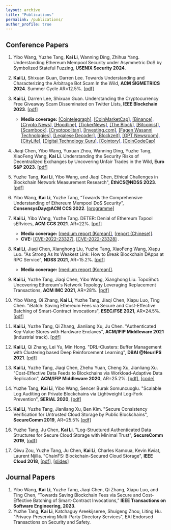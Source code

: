 ```yaml
---
layout: archive
title: "Publications"
permalink: /publications/
author_profile: true 
---
```

<!--1. **Kai Li**, Jiaqi Chen, Xianghong Liu, Yuzhe Tang, XiaoFeng Wang, Xiapu Luo. Title to be available, **NDSS 2021**-->
<!--1. **Kai Li**, Yuzhe Tang, Jiaqi Chen, Yibo Wang, Xianghong Liu. "TopoShot: Uncovering Ethereum's Network Topology Leveraging Replacement Transactions", **IMC 2021**. AR=28%.-->

Conference Papers
----
1. Yibo Wang, Yuzhe Tang, **Kai Li**, Wanning Ding, Zhihua Yang. Understanding Ethereum Mempool Security under Asymmetric DoS by Symbolized Stateful Fuzzing, **USENIX Security 2024**. 
1. **Kai Li**, Shixuan Guan, Darren Lee. Towards Understanding and Characterizing the Arbitrage Bot Scam In the Wild, **ACM SIGMETRICS 2024**. Summer Cycle AR=12.5%. [[pdf]](https://dl.acm.org/doi/pdf/10.1145/3626783)</span>
1. **Kai Li**, Darren Lee, Shixuan Guan. Understanding the Cryptocurrency Free Giveaway Scam Disseminated on Twitter Lists, **IEEE Blockchain 2023**. [[pdf]](https://www.researchgate.net/publication/375451067_Understanding_the_Cryptocurrency_Free_Giveaway_Scam_Disseminated_on_Twitter_Lists)</span>
    - **Media coverage:** <span style="color:blue">[[Cointelegraph]](https://cointelegraph.com/news/scientists-used-ai-to-find-and-track-95k-cryptocurrency-free-giveaway-scams-on-twitter-x), [[CoinMarketCap]](https://coinmarketcap.com/community/articles/64da50a74b2e2d3caa349d82/), [[Binance]](https://www.binance.com/en/feed/post/958239), [[Crypto News]](https://cryptonews.com/news/researchers-deploy-ai-uncover-crypto-giveaway-scam-schemes-twitter.htm), [[Hoodline]](https://hoodline.com/2023/08/ai-from-sdsu-unravels-cryptocurrency-free-giveaway-scams-worth-almost-1m-on-x-formerly-twitter/), [[TickerNews]](https://tickernews.co/crypto-giveaway-scam-unveiled-and-thwarted-by-ai/), [[The Block]](https://www.theblock.co/post/244588/twitter-lists-crypto-scams), [[Bitcoinist]](https://bitcoinist.com/twitter-scam-ai-tracks-9k-crypto-schemes/), [[Scambook]](https://scambook.io/1378/researchers-have-found-a-way-to-stop-fake-crypto-airdrop-spams-on-twitter-x/), [[Cryptopolitan]](https://www.cryptopolitan.com/crypto-scams-on-twitter-led-to-872k-losses/), [[Investing.com]](https://www.investing.com/news/cryptocurrency-news/scientists-used-ai-to-find-and-track-95k-cryptocurrency-free-giveaway-scams-on-twitter-3152970), [[Fagen Wasanni Technologies]](https://fagenwasanni.com/news/ai-developed-to-expose-cryptocurrency-giveaway-scams-on-x/198755/), [[Legalese Decoder]](https://legalesedecoder.com/unlocking-the-secrets-ai-legalese-decoder-empowers-researchers-to-unravel-crypto-giveaway-scam-schemes-on-twitter/), [[Blockzeit]](https://blockzeit.com/ai-exposes-cryptocurrency-giveaway-scams-on-x-platform/), [[GPT Newsroom]](https://gptnewsroom.wordpress.com/2023/08/13/researchers-employ-artificial-intelligence-to-identify-and-monitor-95000-twitter-scams-proclaiming-cryptocurrency-free-giveaways/), [[CityLife]](https://citylife.capetown/ai/scientists-used-ai-to-find-and-track-95k-cryptocurrency-free-giveaway-scams-on-twitter/339391/), [[Digital Technology Guru]](https://dtgreviews.com/ai/scientists-used-ai-to-find-and-track-95k-cryptocurrency-free-giveaway-scams-on-twitter/149529/), [[Cointory]](https://coinatory.com/2023/08/12/scientists-used-ai-to-find-cryptocurrency/), [[CoinCodeCap]](https://coincodecap.com/twitters-crypto-scam-lists-drain-870k-in-year-research-unveils)</span>
   
2.  Jiaqi Chen, Yibo Wang, Yuxuan Zhou, Wanning Ding, Yuzhe Tang, XiaoFeng Wang, **Kai Li**. Understanding the Security Risks of Decentralized Exchanges by Uncovering Unfair Trades in the Wild, **Euro S&P 2023**. <span style="color:blue">[[pdf]](https://ieeexplore.ieee.org/stamp/stamp.jsp?tp=&arnumber=10190515)</span>
   
3. Yuzhe Tang, **Kai Li**, Yibo Wang, and Jiaqi Chen, Ethical Challenges in Blockchain Network Measurement Research", **EthiCS@NDSS 2023**. <span style="color:blue">[[pdf]](https://www.ndss-symposium.org/wp-content/uploads/2023/02/ethics2023-235725-paper.pdf)</span>

4. Yibo Wang, **Kai Li**, Yuzhe Tang, “Towards the Comprehensive Understanding of Ethereum Mempool DoS Security”, **ConsensysDay@ACM CCS 2022**. <span style="color:blue">[[programme]](https://research.protocol.ai/sites/consensusday22/programme/)</span>
      
5. **Kai Li**, Yibo Wang, Yuzhe Tang. DETER: Denial of Ethereum Txpool sERvices, **ACM CCS 2021**. AR=22%. <span style="color:blue">[[pdf]](https://dl.acm.org/doi/pdf/10.1145/3460120.3485369)</span>
    - **Media coverage:** <span style="color:blue">[[medium report (Korean)]](https://medium.com/decipher-media/deter-%ED%8A%B8%EB%9E%9C%EC%9E%AD%EC%85%98-%ED%92%80%EC%9D%84-%EB%B9%84%EC%9B%8C%EB%82%B4%EB%8A%94-%EA%B3%B5%EA%B2%A9-4476ad5ae506), [[report (Chinese)]](https://paperexplained.cn/articles/article/sdetail/bf772404-411f-4adf-a139-c2e94cd5cd97/).
    - **CVE:** <span style="color:blue">[[CVE-2022-23327]](https://cve.mitre.org/cgi-bin/cvename.cgi?name=CVE-2022-23327)</span>, <span style="color:blue">[[CVE-2022-23328]](https://cve.mitre.org/cgi-bin/cvename.cgi?name=CVE-2022-23328) </span>.

6. **Kai Li**, Jiaqi Chen, Xianghong Liu, Yuzhe Tang, XiaoFeng Wang, Xiapu Luo. "As Strong As Its Weakest Link: How to Break Blockchain DApps at RPC Service", **NDSS 2021**, AR=15.2%. <span style="color:blue">[[pdf]](https://www.ndss-symposium.org/wp-content/uploads/ndss2021_3C-1_23108_paper.pdf)</span>
    - **Media coverage:** <span style="color:blue">[[medium report (Korean)]](https://medium.com/decipher-media/as-strong-as-its-weakest-link-rpc-%EC%84%9C%EB%B9%84%EC%8A%A4%EB%A5%BC-%ED%86%B5%ED%95%B4-dapp-%EC%9E%A5%EC%95%A0%EB%A5%BC-%EC%9C%A0%EB%B0%9C-23dbf561f0fa)</span>.

1. **Kai Li**, Yuzhe Tang, Jiaqi Chen, Yibo Wang, Xianghong Liu. TopoShot: Uncovering Ethereum's Network Topology Leveraging Replacement Transactions, **ACM IMC 2021**, AR=28%.
 <span style="color:blue">[[pdf]](https://dl.acm.org/doi/pdf/10.1145/3487552.3487814)</span>

1. Yibo Wang, Qi Zhang, **Kai Li**, Yuzhe Tang, Jiaqi Chen, Xiapu Luo, Ting Chen. "iBatch: Saving Ethereum Fees via Secure and Cost-Effective Batching of Smart-Contract Invocations",  **ESEC/FSE 2021**, AR=24.5%. <span style="color:blue">[[pdf]](https://dl.acm.org/doi/pdf/10.1145/3468264.3468568)</span>

1. **Kai Li**, Yuzhe Tang, Qi Zhang, Jianliang Xu, Ju Chen. "Authenticated Key-Value Stores with Hardware Enclaves", **ACM/IFIP Middleware 2021** (industrial track). <span style="color:blue">[[pdf]](https://dl.acm.org/doi/pdf/10.1145/3491084.3491425)</span>

1. **Kai Li**, Qi Zhang, Lei Yu, Min Hong. "DRL-Clusters: Buffer Management with Clustering based Deep Reinforcement Learning", **DBAI @NeurIPS 2021**. <span style="color:blue">[[pdf]](https://openreview.net/pdf?id=RJOWggDLNMv)</span>

1. **Kai Li**, Yuzhe Tang, Jiaqi Chen, Zhehu Yuan, Cheng Xu, Jianliang Xu. "Cost-Effective Data Feeds to Blockchains via Workload-Adaptive Data Replication", **ACM/IFIP Middleware 2020**, AR=25.2%. <span style="color:blue">[[pdf]](https://arxiv.org/pdf/1911.04078.pdf)</span>, <span style="color:blue">[[code]](https://github.com/syracuse-fullstacksecurity/GRuB)</span>

1. Yuzhe Tang, **Kai Li**, Yibo Wang, Sencer Burak Somuncuoglu. "Scalable Log Auditing on Private Blockchains via Lightweight Log-Fork Prevention", **SERIAL 2020**, <span style="color:blue">[[pdf]](https://dl.acm.org/doi/pdf/10.1145/3429884.3430032)</span>

1. **Kai Li**, Yuzhe Tang, Jianliang Xu, Ben Kim. "Secure Consistency Verification for Untrusted Cloud Storage by Public Blockchains", **SecureComm 2019**, AR=25.5% <span style="color:blue">[[pdf]](https://arxiv.org/pdf/1904.06626.pdf)</span>

1. Yuzhe Tang, Ju Chen, **Kai Li**. "Log-Structured Authenticated Data Structures for Secure Cloud Storage with Minimal Trust", **SecureComm 2019**, <span style="color:blue">[[pdf]](https://eprint.iacr.org/2016/1063.pdf)</span>
 
1. Qiwu Zou, Yuzhe Tang, Ju Chen, **Kai Li**, Charles Kamoua, Kevin Kwiat, Laurent Njilla. "ChainFS: Blockchain-Secured Cloud Storage", **IEEE Cloud 2018**, <span style="color:blue"> [[pdf]](https://ieeexplore.ieee.org/stamp/stamp.jsp?arnumber=8457920)</span>, <span style="color:blue"> [[slides]](https://docs.google.com/presentation/d/1uDqvJjPWF6YIo8bb-vfAgCU7SCaoRTLHdrEegTEeyd0/edit#slide=id.g3d35a20df5_0_0)</span>

Journal Papers
----
1. Yibo Wang, **Kai Li**, Yuzhe Tang, Jiaqi Chen, Qi Zhang, Xiapu Luo, and Ting Chen, “Towards Saving Blockchain Fees via Secure and Cost-Effective Batching of Smart-Contract Invocations,” **IEEE Transactions on Software Engineering, 2023**.
1. Yuzhe Tang, **Kai Li**, Katchaguy Areekijseree, Shuigeng Zhou, Liting Hu. "Privacy-Preserving Multi-Party Directory Services", EAI Endorsed Transactions on Security and Safety.


<!--
Workshop Papers
----
1. Yuzhe Tang, **Kai Li**, Yibo Wang, and Jiaqi Chen, Ethical Challenges in Blockchain Network Measurement Research", **EthiCS@NDSS 2023**
1. Yibo Wang, **Kai Li**, Yuzhe Tang, “Towards the Comprehensive Understanding of Ethereum Mempool DoS Security”, **ConsensysDay@ACM CCS 2022**.
1. **Kai Li**, Qi Zhang, Lei Yu, Min Hong. "DRL-Clusters: Buffer Management with Clustering based Deep Reinforcement Learning", **DBAI @NeurIPS 2021**.

-->

